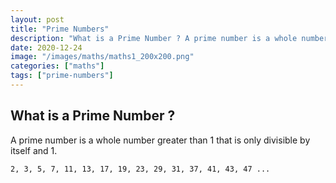 ```yaml
---
layout: post
title: "Prime Numbers"
description: "What is a Prime Number ? A prime number is a whole number greater than 1 that is only divisible by itself and 1."
date: 2020-12-24
image: "/images/maths/maths1_200x200.png"
categories: ["maths"]
tags: ["prime-numbers"]
---
```

## What is a Prime Number ?

A prime number is a whole number greater than 1 that is only divisible by itself and 1.

`2, 3, 5, 7, 11, 13, 17, 19, 23, 29, 31, 37, 41, 43, 47 ...`